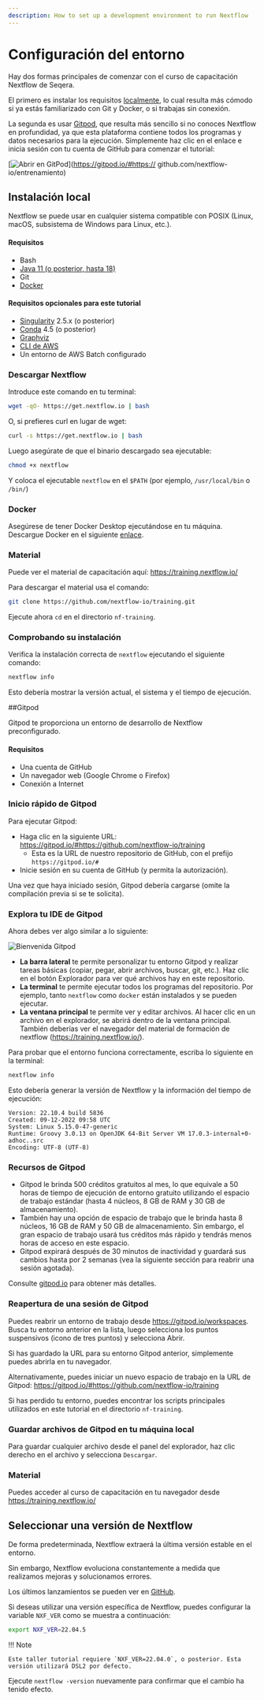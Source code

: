 ```yaml
---
description: How to set up a development environment to run Nextflow
---
```


# Configuración del entorno

Hay dos formas principales de comenzar con el curso de capacitación Nextflow de Seqera.

El primero es instalar los requisitos [localmente](#local-installation), lo cual resulta más cómodo si ya estás familiarizado con Git y Docker, o si trabajas sin conexión.

La segunda es usar [Gitpod](#gitpod), que resulta más sencillo si no conoces Nextflow en profundidad, ya que esta plataforma contiene todos los programas y datos necesarios para la ejecución. Simplemente haz clic en el enlace e inicia sesión con tu cuenta de GitHub para comenzar el tutorial:

[![Abrir en GitPod](https://img.shields.io/badge/Gitpod-%20Open%20in%20Gitpod-908a85?logo=gitpod)](https://gitpod.io/#https:// github.com/nextflow-io/entrenamiento)

## Instalación local

Nextflow se puede usar en cualquier sistema compatible con POSIX (Linux, macOS, subsistema de Windows para Linux, etc.).

#### Requisitos

- Bash
- [Java 11 (o posterior, hasta 18)](https://www.oracle.com/technetwork/java/javase/downloads/index.html)
- Git
- [Docker](https://docs.docker.com/get-docker/)

#### Requisitos opcionales para este tutorial

- [Singularity](https://github.com/sylabs/singularity) 2.5.x (o posterior)
- [Conda](https://conda.io/) 4.5 (o posterior)
- [Graphviz](http://www.graphviz.org/)
- [CLI de AWS](https://aws.amazon.com/cli/)
- Un entorno de AWS Batch configurado

### Descargar Nextflow

Introduce este comando en tu terminal:

```bash
wget -qO- https://get.nextflow.io | bash
```

O, si prefieres curl en lugar de wget:

```bash
curl -s https://get.nextflow.io | bash
```

Luego asegúrate de que el binario descargado sea ejecutable:

```bash
chmod +x nextflow
```

Y coloca el ejecutable `nextflow` en el `$PATH` (por ejemplo, `/usr/local/bin` o `/bin/`)

### Docker

Asegúrese de tener Docker Desktop ejecutándose en tu máquina. Descargue Docker en el siguiente [enlace](https://docs.docker.com/get-docker/).

### Material

Puede ver el material de capacitación aquí: <https://training.nextflow.io/>

Para descargar el material usa el comando:

```bash
git clone https://github.com/nextflow-io/training.git
```

Ejecute ahora `cd` en el directorio `nf-training`.

### Comprobando su instalación

Verifica la instalación correcta de `nextflow` ejecutando el siguiente comando:

```bash
nextflow info
```

Esto debería mostrar la versión actual, el sistema y el tiempo de ejecución.

##Gitpod

Gitpod te proporciona un entorno de desarrollo de Nextflow preconfigurado.

#### Requisitos

- Una cuenta de GitHub
- Un navegador web (Google Chrome o Firefox)
- Conexión a Internet

### Inicio rápido de Gitpod

Para ejecutar Gitpod:

- Haga clic en la siguiente URL: <https://gitpod.io/#https://github.com/nextflow-io/training>
    - Esta es la URL de nuestro repositorio de GitHub, con el prefijo `https://gitpod.io/#`
- Inicie sesión en su cuenta de GitHub (y permita la autorización).

Una vez que haya iniciado sesión, Gitpod debería cargarse (omite la compilación previa si se te solicita).

### Explora tu IDE de Gitpod

Ahora debes ver algo similar a lo siguiente:

![Bienvenida Gitpod](img/gitpod.welcome.png)

- **La barra lateral** te permite personalizar tu entorno Gitpod y realizar tareas básicas (copiar, pegar, abrir archivos, buscar, git, etc.). Haz clic en el botón Explorador para ver qué archivos hay en este repositorio.
- **La terminal** te permite ejecutar todos los programas del repositorio. Por ejemplo, tanto `nextflow` como `docker` están instalados y se pueden ejecutar.
- **La ventana principal** te permite ver y editar archivos. Al hacer clic en un archivo en el explorador, se abrirá dentro de la ventana principal. También deberías ver el navegador del material de formación de nextflow (<https://training.nextflow.io/>).

Para probar que el entorno funciona correctamente, escriba lo siguiente en la terminal:

```bash
nextflow info
```

Esto debería generar la versión de Nextflow y la información del tiempo de ejecución:

```
Version: 22.10.4 build 5836
Created: 09-12-2022 09:58 UTC
System: Linux 5.15.0-47-generic
Runtime: Groovy 3.0.13 on OpenJDK 64-Bit Server VM 17.0.3-internal+0-adhoc..src
Encoding: UTF-8 (UTF-8)
```

### Recursos de Gitpod

- Gitpod le brinda 500 créditos gratuitos al mes, lo que equivale a 50 horas de tiempo de ejecución de entorno gratuito utilizando el espacio de trabajo estándar (hasta 4 núcleos, 8 GB de RAM y 30 GB de almacenamiento).
- También hay una opción de espacio de trabajo que le brinda hasta 8 núcleos, 16 GB de RAM y 50 GB de almacenamiento. Sin embargo, el gran espacio de trabajo usará tus créditos más rápido y tendrás menos horas de acceso en este espacio.
- Gitpod expirará después de 30 minutos de inactividad y guardará sus cambios hasta por 2 semanas (vea la siguiente sección para reabrir una sesión agotada).

Consulte [gitpod.io](https://www.gitpod.io) para obtener más detalles.

### Reapertura de una sesión de Gitpod

Puedes reabrir un entorno de trabajo desde <https://gitpod.io/workspaces>. Busca tu entorno anterior en la lista, luego selecciona los puntos suspensivos (icono de tres puntos) y selecciona Abrir.

Si has guardado la URL para su entorno Gitpod anterior, simplemente puedes abrirla en tu navegador.

Alternativamente, puedes iniciar un nuevo espacio de trabajo en la URL de Gitpod: <https://gitpod.io/#https://github.com/nextflow-io/training>

Si has perdido tu entorno, puedes encontrar los scripts principales utilizados en este tutorial en el directorio `nf-training`.

### Guardar archivos de Gitpod en tu máquina local

Para guardar cualquier archivo desde el panel del explorador, haz clic derecho en el archivo y selecciona `Descargar`.

### Material

Puedes acceder al curso de capacitación en tu navegador desde <https://training.nextflow.io/>

## Seleccionar una versión de Nextflow

De forma predeterminada, Nextflow extraerá la última versión estable en el entorno.

Sin embargo, Nextflow evoluciona constantemente a medida que realizamos mejoras y solucionamos errores.

Los últimos lanzamientos se pueden ver en [GitHub](https://github.com/nextflow-io/nextflow).

Si deseas utilizar una versión específica de Nextflow, puedes configurar la variable `NXF_VER` como se muestra a continuación:

```bash
export NXF_VER=22.04.5
```

!!! Note

    Este taller tutorial requiere `NXF_VER=22.04.0`, o posterior. Esta versión utilizará DSL2 por defecto.

Ejecute `nextflow -version` nuevamente para confirmar que el cambio ha tenido efecto.
